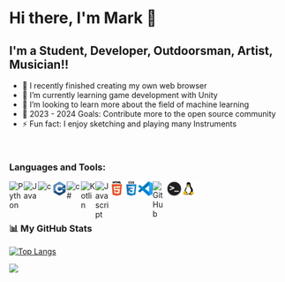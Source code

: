 # Hi there, I'm Mark 👋


## I'm a Student, Developer, Outdoorsman, Artist, Musician!!

- 🔭 I recently finished creating my own web browser
- 🌱 I’m currently learning game development with Unity
- 📖 I’m looking to learn more about the field of machine learning
- 🥅 2023 - 2024 Goals: Contribute more to the open source community
- ⚡ Fun fact: I enjoy sketching and playing many Instruments

<br />

### Languages and Tools:

<img align="left" alt="Python" width="26px" src="https://cdn.jsdelivr.net/npm/programming-languages-logos/src/python/python.png" />
<img align="left" alt="Java" width="26px" src="https://cdn.jsdelivr.net/npm/programming-languages-logos/src/java/java.png" />
<img align="left" alt="c" width="26px" src="https://github.com/abrahamcalf/programming-languages-logos/blob/master/src/c/c.png?raw=true" />
<img align="left" alt="c++" width="26px" src="https://raw.githubusercontent.com/github/explore/180320cffc25f4ed1bbdfd33d4db3a66eeeeb358/topics/cpp/cpp.png" />
<img align="left" alt="c#" width="26px" src="https://github.com/abrahamcalf/programming-languages-logos/blob/master/src/csharp/csharp.png?raw=true" />
<img align="left" alt="Kotlin" width="26px" src="https://github.com/abrahamcalf/programming-languages-logos/blob/master/src/kotlin/kotlin.png?raw=true" />
<img align="left" alt="Javascript" width="26px" src="https://github.com/abrahamcalf/programming-languages-logos/blob/master/src/javascript/javascript.png?raw=true" />
<img align="left" alt="HTML5" width="26px" src="https://raw.githubusercontent.com/github/explore/80688e429a7d4ef2fca1e82350fe8e3517d3494d/topics/html/html.png" />
<img align="left" alt="CSS3" width="26px" src="https://raw.githubusercontent.com/github/explore/80688e429a7d4ef2fca1e82350fe8e3517d3494d/topics/css/css.png" />
<img align="left" alt="Visual Studio Code" width="26px" src="https://raw.githubusercontent.com/github/explore/80688e429a7d4ef2fca1e82350fe8e3517d3494d/topics/visual-studio-code/visual-studio-code.png" />
<img align="left" alt="GitHub" width="26px" src="https://github.githubassets.com/images/modules/logos_page/GitHub-Mark.png" />
<img align="left" alt="Terminal" width="26px" src="https://raw.githubusercontent.com/github/explore/80688e429a7d4ef2fca1e82350fe8e3517d3494d/topics/terminal/terminal.png" />
<img align="left" alt="Linux" width="26px" src="https://raw.githubusercontent.com/github/explore/80688e429a7d4ef2fca1e82350fe8e3517d3494d/topics/linux/linux.png" />

<br />
<br />
<br />


### 📊 My GitHub Stats

[![Top Langs](https://github-readme-stats.vercel.app/api/top-langs/?username=MJ-BUC&layout=compact&theme=synthwave&hide=html)](https://github.com/anuraghazra/github-readme-stats)

<div align="center">
   <img src="https://github-readme-stats.vercel.app/api?username=MJ-BUC&show_icons=true&count_private=true&hide_border=true&theme=github_dark" align="left" />
</div>
